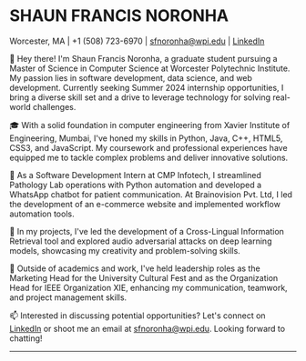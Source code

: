 # SHAUN FRANCIS NORONHA

Worcester, MA | +1 (508) 723-6970 | [sfnoronha@wpi.edu](mailto:sfnoronha@wpi.edu) | [LinkedIn](https://www.linkedin.com/in/shaunnoronha7)


👋 Hey there! I'm Shaun Francis Noronha, a graduate student pursuing a Master of Science in Computer Science at Worcester Polytechnic Institute. My passion lies in software development, data science, and web development. Currently seeking Summer 2024 internship opportunities, I bring a diverse skill set and a drive to leverage technology for solving real-world challenges.

🎓 With a solid foundation in computer engineering from Xavier Institute of Engineering, Mumbai, I've honed my skills in Python, Java, C++, HTML5, CSS3, and JavaScript. My coursework and professional experiences have equipped me to tackle complex problems and deliver innovative solutions.

💼 As a Software Development Intern at CMP Infotech, I streamlined Pathology Lab operations with Python automation and developed a WhatsApp chatbot for patient communication. At Brainovision Pvt. Ltd, I led the development of an e-commerce website and implemented workflow automation tools.

🚀 In my projects, I've led the development of a Cross-Lingual Information Retrieval tool and explored audio adversarial attacks on deep learning models, showcasing my creativity and problem-solving skills.

🌟 Outside of academics and work, I've held leadership roles as the Marketing Head for the University Cultural Fest and as the Organization Head for IEEE Organization XIE, enhancing my communication, teamwork, and project management skills.

📫 Interested in discussing potential opportunities? Let's connect on [LinkedIn](https://www.linkedin.com/in/shaunnoronha7) or shoot me an email at sfnoronha@wpi.edu. Looking forward to chatting!


---
